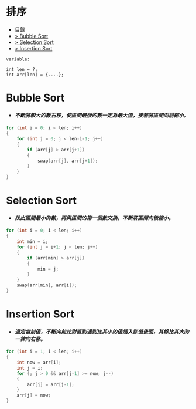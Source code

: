 # 排序
<!-- TOC -->
- [目錄](#排序)
- [> Bubble Sort](#Bubble-Sort)
- [> Selection Sort](#Selection-Sort)
- [> Insertion Sort](#Insertion-Sort)
<!-- /TOC -->

<!-- 
# Content Name
- #### *Description*
```cpp                 
Code
```
-->

```
variable:

int len = ?;
int arr[len] = {....};
```

# Bubble Sort
- #### *不斷將較大的數右移，使區間最後的數一定為最大值，接著將區間向前縮小。*
```cpp                 
for (int i = 0; i < len; i++)
{
    for (int j = 0; j < len-i-1; j++)
    {
        if (arr[j] > arr[j+1])
        {
            swap(arr[j], arr[j+1]);
        }
    }
}
```

# Selection Sort
- #### *找出區間最小的數，再與區間的第一個數交換，不斷將區間向後縮小。*
```cpp     
for (int i = 0; i < len; i++)
{
    int min = i;
    for (int j = i+1; j < len; j++)
    {
        if (arr[min] > arr[j])
        {
            min = j;
        }
    }
    swap(arr[min], arr[i]);
}
```

# Insertion Sort
- #### *選定當前值，不斷向前比對直到遇到比其小的值插入該值後面，其餘比其大的一律向右移。*
```cpp
for (int i = 1; i < len; i++)
{
    int now = arr[i];
    int j = i;
    for (; j > 0 && arr[j-1] >= now; j--)
    {
        arr[j] = arr[j-1];
    }     
    arr[j] = now;
}
```
